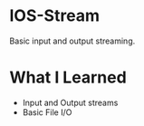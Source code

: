 # IOS-Stream
Basic input and output streaming.

# What I Learned

* Input and Output streams
* Basic File I/O
